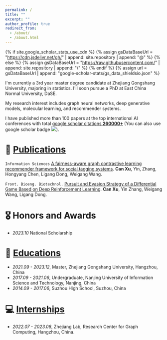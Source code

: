 ```yaml
---
permalink: /
title: ""
excerpt: ""
author_profile: true
redirect_from: 
  - /about/
  - /about.html
---
```


{% if site.google_scholar_stats_use_cdn %}
{% assign gsDataBaseUrl = "https://cdn.jsdelivr.net/gh/" | append: site.repository | append: "@" %}
{% else %}
{% assign gsDataBaseUrl = "https://raw.githubusercontent.com/" | append: site.repository | append: "/" %}
{% endif %}
{% assign url = gsDataBaseUrl | append: "google-scholar-stats/gs_data_shieldsio.json" %}

<span class='anchor' id='about-me'></span>

I'm currently a 3rd year master degree candidate at Zhejiang Gongshang University, majoring in statistics. I'll soon 
pursue a PhD at East China Normal University, DaSE.

My research interest includes graph neural networks, deep generative models, molecular learning, and recommender systems. 

I have published more than 100 papers at the top international AI conferences with total <a href='https://scholar.google.com/citations?user=6tJ39VAAAAAJ'>google scholar citations <strong><span id='total_cit'>260000+</span></strong></a> (You can also use google scholar badge <a href='https://scholar.google.com/citations?user=6tJ39VAAAAAJ'><img src="https://img.shields.io/endpoint?url={{ url | url_encode }}&logo=Google%20Scholar&labelColor=f6f6f6&color=9cf&style=flat&label=citations"></a>).


[//]: # (# 🔥 News)

[//]: # (- *2022.02*: &nbsp;🎉🎉 Lorem ipsum dolor sit amet, consectetur adipiscing elit. Vivamus ornare aliquet ipsum, ac tempus justo dapibus sit amet. )

[//]: # (- *2022.02*: &nbsp;🎉🎉 Lorem ipsum dolor sit amet, consectetur adipiscing elit. Vivamus ornare aliquet ipsum, ac tempus justo dapibus sit amet. )

# 📝 [Publications](/publications)

``Information Sciences`` [A fairness-aware graph contrastive learning recommender framework for social tagging 
systems](https://www.sciencedirect.com/science/article/pii/S0020025523006497). **Can Xu**, Yin, Zhang, Hongyang Chen, Ligang Dong, Weigang Wang.

``Front. Bioeng. Biotechnol.`` [Pursuit and Evasion Strategy of a Differential Game Based on Deep Reinforcement 
Learning](https://www.frontiersin.org/articles/10.3389/fbioe.2022.827408/full). **Can Xu**, Yin Zhang, Weigang Wang, 
Ligang Dong.

# 🎖 Honors and Awards
- *2023.10* National Scholarship 

# 📖 [Educations](/educations)
- *2021.09 - 2023.12*, Master, Zhejiang Gongshang University, Hangzhou, China
- *2017.09 - 2021.06*, Undergraduate, Nanjing University of Information Science and Technology, Nanjing, China
- *2014.09 - 2017.06*, Suzhou High School, Suzhou, China

[//]: # (# 💬 Invited Talks)

[//]: # (- *2021.06*, Lorem ipsum dolor sit amet, consectetur adipiscing elit. Vivamus ornare aliquet ipsum, ac tempus justo dapibus sit amet. )

[//]: # (- *2021.03*, Lorem ipsum dolor sit amet, consectetur adipiscing elit. Vivamus ornare aliquet ipsum, ac tempus justo dapibus sit amet.  \| [\[video\]]&#40;https://github.com/&#41;)

# 💻 [Internships](/internships)
- *2022.07 - 2023.08*, Zhejiang Lab, Research Center for Graph Computing, Hangzhou, China.